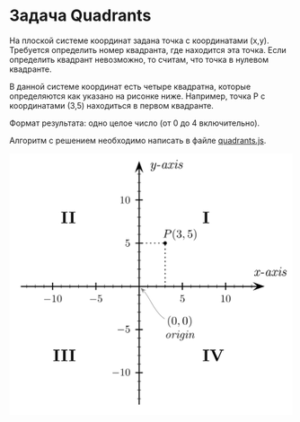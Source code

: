 # Задача Quadrants

На плоской системе координат задана точка с координатами (x,y). Требуется определить номер квадранта, где находится эта
точка. Если определить квадрант невозможно, то считам, что точка в нулевом квадранте.

В данной системе координат есть четыре квадратна, которые определяются как указано на рисонке ниже. Например, точка P с
координатами (3,5) находиться в первом квадранте.

Формат результата: одно целое число (от 0 до 4 включительно).

Алгоритм с решением необходимо написать в файле [quadrants.js](quadrants.js).

![img](img/quadrants.svg)
